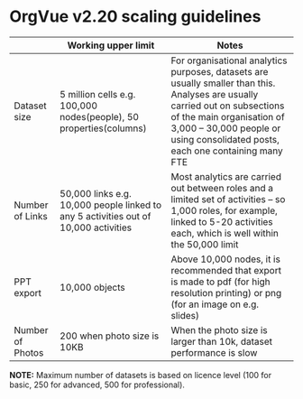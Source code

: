 # OrgVue v2.20 scaling guidelines

|  | Working upper limit|Notes|
| -- | -- | -- |
| Dataset size | 5 million cells e.g. 100,000 nodes(people), 50 properties(columns)| For organisational analytics purposes, datasets are usually smaller than this. Analyses are usually carried out on subsections of the main organisation of 3,000 – 30,000 people or using consolidated posts, each one containing many FTE|
| Number of Links | 50,000 links e.g. 10,000 people linked to any 5 activities out of 10,000 activities| Most analytics are carried out between roles and a limited set of activities – so 1,000 roles, for example, linked to 5-20 activities each, which is well within the 50,000 limit|
| PPT export | 10,000 objects |Above 10,000 nodes, it is recommended that export is made to pdf (for high resolution printing) or png (for an image on e.g. slides)|
| Number of Photos |200 when photo size is 10KB|When the photo size is larger than 10k, dataset performance is slow|

**NOTE:** Maximum number of datasets is based on licence level (100 for basic, 250 for advanced, 500 for professional).
